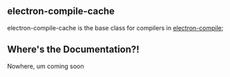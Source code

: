 ## electron-compile-cache

electron-compile-cache is the base class for compilers in
[electron-compile](https://github.com/paulcbetts/electron-compile);

## Where's the Documentation?!

Nowhere, um coming soon
